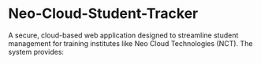 # Neo-Cloud-Student-Tracker
A secure, cloud-based web application designed to streamline student management for training institutes like Neo Cloud Technologies (NCT). The system provides:
